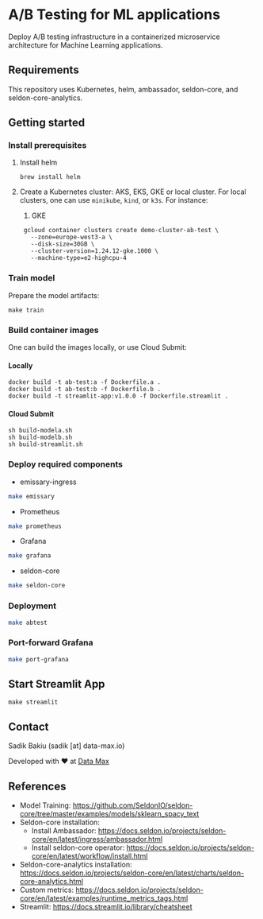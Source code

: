 # A/B Testing for ML applications
Deploy A/B testing infrastructure in a containerized microservice 
architecture for Machine Learning applications.

## Requirements

This repository uses Kubernetes, helm, ambassador, seldon-core, and seldon-core-analytics.

## Getting started

### Install prerequisites

1. Install helm
    ```
    brew install helm
    ```

2. Create a Kubernetes cluster: AKS, EKS, GKE or local cluster. For local clusters, one can use `minikube`, `kind`, or `k3s`. For instance:
   1. GKE
   ```shell
    gcloud container clusters create demo-cluster-ab-test \
      --zone=europe-west3-a \
      --disk-size=30GB \
      --cluster-version=1.24.12-gke.1000 \
      --machine-type=e2-highcpu-4
   ```

### Train model
Prepare the model artifacts:
```
make train
```

### Build container images
One can build the images locally, or use Cloud Submit:
#### Locally
```
docker build -t ab-test:a -f Dockerfile.a .
docker build -t ab-test:b -f Dockerfile.b .
docker build -t streamlit-app:v1.0.0 -f Dockerfile.streamlit .
```

#### Cloud Submit
```shell
sh build-modela.sh
sh build-modelb.sh
sh build-streamlit.sh
```

### Deploy required components
* emissary-ingress
```bash
make emissary
```

* Prometheus
```bash
make prometheus
```

* Grafana
```bash
make grafana
```

* seldon-core
```bash
make seldon-core
```

### Deployment
```bash
make abtest
```

### Port-forward Grafana
```bash
make port-grafana
```

## Start Streamlit App
```shell
make streamlit
```

## Contact

Sadik Bakiu (sadik [at] data-max.io)

Developed with ❤ at [Data Max](https://www.data-max.io/)

## References

* Model Training: https://github.com/SeldonIO/seldon-core/tree/master/examples/models/sklearn_spacy_text
* Seldon-core installation: 
  * Install Ambassador: https://docs.seldon.io/projects/seldon-core/en/latest/ingress/ambassador.html
  * Install seldon-core operator: https://docs.seldon.io/projects/seldon-core/en/latest/workflow/install.html
* Seldon-core-analytics installation: https://docs.seldon.io/projects/seldon-core/en/latest/charts/seldon-core-analytics.html
* Custom metrics: https://docs.seldon.io/projects/seldon-core/en/latest/examples/runtime_metrics_tags.html
* Streamlit: https://docs.streamlit.io/library/cheatsheet
